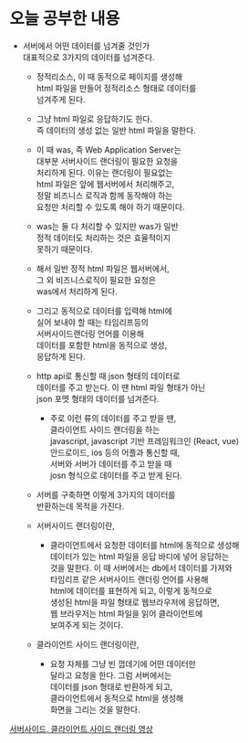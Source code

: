 # 오늘 공부한 내용      
* 서버에서 어떤 데이터를 넘겨줄 것인가     
  대표적으로 3가지의 데이터를 넘겨준다.     
  * 정적리소스, 이 때 동적으로 페이지를 생성해    
    html 파일을 만들어 정적리소스 형태로 데이터를     
    넘겨주게 된다.    
    
  * 그냥 html 파일로 응답하기도 한다.    
    즉 데이터의 생성 없는 일반 html 파일을 말한다.         
    
  * 이 때 was, 즉 Web Application Server는     
    대부분 서버사이드 랜더링이 필요한 요청을    
    처리하게 된다. 이유는 랜더링이 필요없는    
    html 파일은 앞에 웹서버에서 처리해주고,      
    정말 비즈니스 로직과 함께 동작해야 하는    
    요청만 처리할 수 있도록 해야 하기 때문이다.     
    
  * was는 둘 다 처리할 수 있지만 was가 일반    
    정적 데이터도 처리하는 것은 효율적이지    
    못하기 때문이다.         
    
  * 해서 일반 정적 html 파일은 웹서버에서,    
    그 외 비즈니스로직이 필요한 요청은      
    was에서 처리하게 된다.   
    
  * 그리고 동적으로 데이터를 입력해 html에     
    실어 보내야 할 때는 타임리프등의     
    서버사이드랜더링 언어를 이용해     
    데이터를 포함한 html을 동적으로 생성,    
    응답하게 된다.     
    
  * http api로 통신할 때 json 형태의 데이터로    
    데이터를 주고 받는다. 이 땐 html 파일 형태가 아닌    
    json 포멧 형태의 데이터를 넘겨준다.    
    * 주로 이런 류의 데이터를 주고 받을 땐,     
      클라이언트 사이드 랜더링을 하는      
      javascript, javascript 기반 프레임워크인 (React, vue)          
      안드로이드, ios 등의 어플과 통신할 때,      
      서버와 서버가 데이터를 주고 받을 때     
      josn 형식으로 데이터를 주고 받게 된다.     
      
  * 서버를 구축하면 이렇게 3가지의 데이터를    
    반환하는데 목적을 가진다.    
    
  * 서버사이드 랜더링이란,     
    * 클라이언트에서 요청한 데이터를 html에 동적으로 생성해     
      데이터가 있는 html 파일을 응답 바디에 넣어 응답하는    
      것을 말한다. 이 때 서버에서는 db에서 데이터를 가져와      
      타임리프 같은 서버사이드 랜더링 언어를 사용해   
      html에 데이터를 표현하게 되고, 이렇게 동적으로    
      생성된 html을 파일 형태로 웹브라우저에 응답하면,     
      웹 브라우저는 html 파일을 읽어 클라이언트에     
      보여주게 되는 것이다.       
      
  * 클라이언트 사이드 랜더링이란,      
    * 요청 자체를 그냥 빈 껍데기에 어떤 데이터만     
      달라고 요청을 한다. 그럼 서버에서는   
      데이터를 json 형태로 반환하게 되고,    
      클라이언트에서 동적으로 html을 생성해     
      화면을 그리는 것을 말한다.       
      
[서버사이드, 클라이언트 사이드 랜더링 영상](https://www.youtube.com/watch?v=iZ9csAfU5Os)
